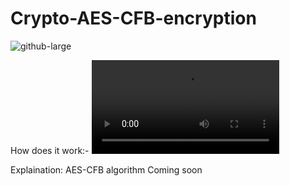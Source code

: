 # Crypto-AES-CFB-encryption


![github-large](https://user-images.githubusercontent.com/32975416/108587157-14f80380-7378-11eb-908b-e5af3da9ffe0.PNG)


How does it work:-
![Click on this Link for video showing encryption and decryption](https://user-images.githubusercontent.com/32975416/108587456-a0be5f80-7379-11eb-8785-f7f1f3d124ac.mp4)


Explaination: AES-CFB algorithm
  Coming soon 
